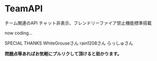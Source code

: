 # TeamAPI
チーム関連のAPI
チャット非表示、フレンドリーファイア禁止機能標準搭載

now coding...

SPECIAL THANKS
WhiteGrouseさん
rain1208さん
らっしゅさん


**問題点等あればお気軽にプルリクして頂けると助かります。**
